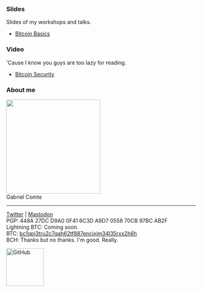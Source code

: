 ### Slides

Slides of my workshops and talks.

* [Bitcoin Basics](https://gcomte.github.io/bitcoin-basics/)

### Video

'Cause I know you guys are too lazy for reading.

* [Bitcoin Security](https://www.youtube.com/playlist?list=PLw2CWTI2tWri1NkoE6GSVHdwXjJUngAE2)

### About me
<img src="https://avatars2.githubusercontent.com/u/8024734" width="250"><br/>
Gabriel Comte

------

[Twitter](https://twitter.com/gcomxx) | [Mastodon](https://bitcoinhackers.org/@gcom)<br />
PGP: 448A 27DC D9A0 0F41 6C3D A9D7 0558 70CB 97BC AB2F<br />
Lightning BTC: Coming soon.<br />
BTC: [bc1qpj3tru2c7qah62tf887encjxjm34l35rxx2h6h](bitcoin:bc1qpj3tru2c7qah62tf887encjxjm34l35rxx2h6h?label=Gabriel%20Comte)<br />
BCH: Thanks but no thanks. I'm good. Really.<br />

<a href="https://github.com/gcomte">
    <img width="100" alt="GitHub" src="https://assets-cdn.github.com/images/modules/logos_page/Octocat.png">
</a>